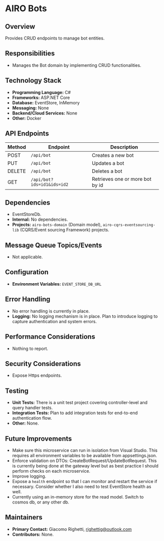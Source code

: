 # AIRO Bots

## Overview
Provides CRUD endpoints to manage bot entities.

## Responsibilities
- Manages the Bot domain by implementing CRUD functionalities.

## Technology Stack
- **Programming Language:** C#
- **Frameworks:** ASP.NET Core
- **Database:** EventStore, InMemory
- **Messaging:** None
- **Backend/Cloud Services:** None
- **Other:** Docker

## API Endpoints
| Method | Endpoint                   | Description                            |
|--------|----------------------------|----------------------------------------|
| POST   | `/api/bot`                 | Creates a new bot                      |
| PUT    | `/api/bot`                 | Updates a bot                          |
| DELETE | `/api/bot`                 | Deletes a bot                          |
| GET    | `/api/bot?ids=id1&ids=id2` | Retrieves one or more bot by id        |

## Dependencies
- EventStoreDb.
- **Internal:** No dependencies. 
- **Projects:** `airo-bots-domain` (Domain model), `airo-cqrs-eventsourcing-lib` (CQRS/Event sourcing Framework) projects.

## Message Queue Topics/Events
- Not applicable.

## Configuration
- **Environment Variables:** `EVENT_STORE_DB_URL`

## Error Handling
- No error handling is currently in place.
- **Logging:** No logging mechanism is in place. Plan to introduce logging to capture authentication and system errors.

## Performance Considerations
- Nothing to report.

## Security Considerations
- Expose Https endpoints.

## Testing
- **Unit Tests:** There is a unit test project covering controller-level and query handler tests.
- **Integration Tests:** Plan to add integration tests for end-to-end authentication flow.
- **Other:** None.

## Future Improvements
- Make sure this microservice can run in isolation from Visual Studio. This requires all environment variables to be available from appsettings.json.
- Enforce validation on DTOs: CreateBotRequest/UpdateBotRequest. This is currently being done at the gateway level but as best practice I should perform checks on each microservice.
- Improve logging.
- Expose a `health` endpoint so that I can monitor and restart the service if necessary. Consider whether I also need to test EventStore health as well.
- Currently using an in-memory store for the read model. Switch to cosmos db, or any other db.

## Maintainers
- **Primary Contact:** Giacomo Righetti, righettig@outlook.com
- **Contributors:** None.
